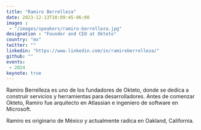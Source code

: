 ```yaml
---
title: "Ramiro Berrelleza"
date: 2023-12-13T10:09:45-06:00
images :
 - "/images/speakers/ramiro-berrelleza.jpg"
designation : "Founder and CEO at Okteto"
country: "mx"
twitter: ""
linkedin: "https://www.linkedin.com/in/ramiroberrelleza/"
github: ""
events:
 - 2024
keynote: true
---
```


Ramiro Berrelleza es uno de los fundadores de Okteto, donde se dedica a construir servicios y herramientas para desarrolladores. Antes de comenzar Okteto, Ramiro fue arquitecto en Atlassian e ingeniero de software en Microsoft.

Ramiro es originario de México y actualmente radica en Oakland, California.
